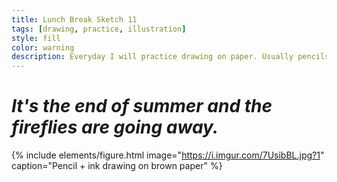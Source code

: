 ```yaml
---
title: Lunch Break Sketch 11
tags: [drawing, practice, illustration]
style: fill
color: warning
description: Everyday I will practice drawing on paper. Usually pencils or ink pens are used but occasionally you will see watercolor or mixed media.
---
```


# *It's the end of summer and the fireflies are going away.*

{% include elements/figure.html image="https://i.imgur.com/7UsibBL.jpg?1" caption="Pencil + ink drawing on brown paper" %}

